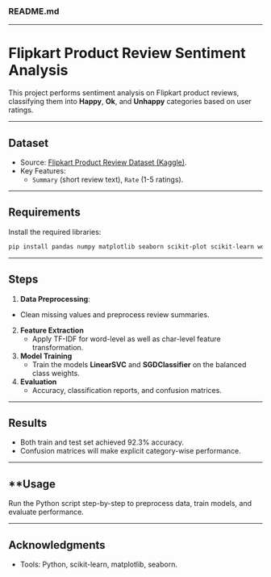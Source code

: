 ### **README.md**

---

# **Flipkart Product Review Sentiment Analysis**

This project performs sentiment analysis on Flipkart product reviews, classifying them into **Happy**, **Ok**, and **Unhappy** categories based on user ratings.

---

## **Dataset**
- Source: [Flipkart Product Review Dataset (Kaggle)](https://www.kaggle.com/datasets/mansithummar67/flipkart-product-review-dataset).
- Key Features: 
  - `Summary` (short review text), `Rate` (1-5 ratings).

---

## **Requirements**
Install the required libraries:
```bash
pip install pandas numpy matplotlib seaborn scikit-plot scikit-learn wordcloud scipy kaggle
```

---

## **Steps**
1. **Data Preprocessing**:
- Clean missing values and preprocess review summaries.
2. **Feature Extraction**
   - Apply TF-IDF for word-level as well as char-level feature transformation.
3. **Model Training**
   - Train the models **LinearSVC** and **SGDClassifier** on the balanced class weights.
4. **Evaluation**
   - Accuracy, classification reports, and confusion matrices.

----

## **Results**
- Both train and test set achieved 92.3% accuracy.
- Confusion matrices will make explicit category-wise performance.

----

## **Usage
Run the Python script step-by-step to preprocess data, train models, and evaluate performance. 

---

## **Acknowledgments**
- Tools: Python, scikit-learn, matplotlib, seaborn.
